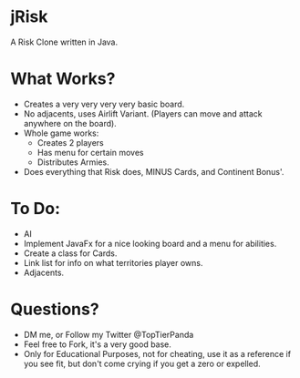 # jRisk
A Risk Clone written in Java.

# What Works?
  - Creates a very very very very basic board.
  - No adjacents, uses Airlift Variant. (Players can move and attack anywhere on the board).
  - Whole game works:
      - Creates 2 players
      - Has menu for certain moves
      - Distributes Armies.
  - Does everything that Risk does, MINUS Cards, and Continent Bonus'.
  
# To Do:
  - AI
  - Implement JavaFx for a nice looking board and a menu for abilities.
  - Create a class for Cards.
  - Link list for info on what territories player owns.
  - Adjacents.

# Questions?
  - DM me, or Follow my Twitter @TopTierPanda
  - Feel free to Fork, it's a very good base.
  - Only for Educational Purposes, not for cheating, use it as a reference if you see fit, but don't come crying if you get a zero or expelled.
